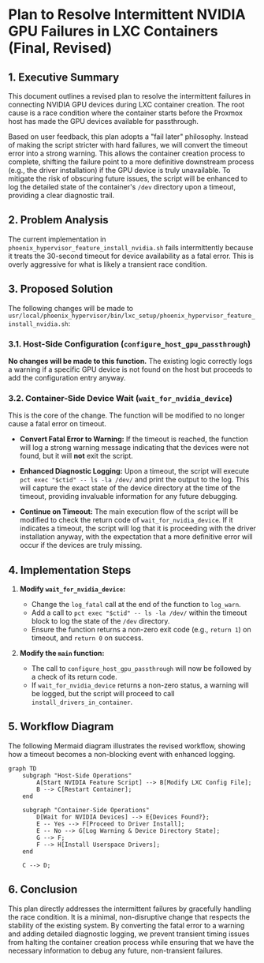 # Plan to Resolve Intermittent NVIDIA GPU Failures in LXC Containers (Final, Revised)

## 1. Executive Summary

This document outlines a revised plan to resolve the intermittent failures in connecting NVIDIA GPU devices during LXC container creation. The root cause is a race condition where the container starts before the Proxmox host has made the GPU devices available for passthrough.

Based on user feedback, this plan adopts a "fail later" philosophy. Instead of making the script stricter with hard failures, we will convert the timeout error into a strong warning. This allows the container creation process to complete, shifting the failure point to a more definitive downstream process (e.g., the driver installation) if the GPU device is truly unavailable. To mitigate the risk of obscuring future issues, the script will be enhanced to log the detailed state of the container's `/dev` directory upon a timeout, providing a clear diagnostic trail.

## 2. Problem Analysis

The current implementation in `phoenix_hypervisor_feature_install_nvidia.sh` fails intermittently because it treats the 30-second timeout for device availability as a fatal error. This is overly aggressive for what is likely a transient race condition.

## 3. Proposed Solution

The following changes will be made to `usr/local/phoenix_hypervisor/bin/lxc_setup/phoenix_hypervisor_feature_install_nvidia.sh`:

### 3.1. Host-Side Configuration (`configure_host_gpu_passthrough`)

**No changes will be made to this function.** The existing logic correctly logs a warning if a specific GPU device is not found on the host but proceeds to add the configuration entry anyway.

### 3.2. Container-Side Device Wait (`wait_for_nvidia_device`)

This is the core of the change. The function will be modified to no longer cause a fatal error on timeout.

*   **Convert Fatal Error to Warning:** If the timeout is reached, the function will log a strong warning message indicating that the devices were not found, but it will **not** exit the script.

*   **Enhanced Diagnostic Logging:** Upon a timeout, the script will execute `pct exec "$ctid" -- ls -la /dev/` and print the output to the log. This will capture the exact state of the device directory at the time of the timeout, providing invaluable information for any future debugging.

*   **Continue on Timeout:** The main execution flow of the script will be modified to check the return code of `wait_for_nvidia_device`. If it indicates a timeout, the script will log that it is proceeding with the driver installation anyway, with the expectation that a more definitive error will occur if the devices are truly missing.

## 4. Implementation Steps

1.  **Modify `wait_for_nvidia_device`:**
    *   Change the `log_fatal` call at the end of the function to `log_warn`.
    *   Add a call to `pct exec "$ctid" -- ls -la /dev/` within the timeout block to log the state of the `/dev` directory.
    *   Ensure the function returns a non-zero exit code (e.g., `return 1`) on timeout, and `return 0` on success.

2.  **Modify the `main` function:**
    *   The call to `configure_host_gpu_passthrough` will now be followed by a check of its return code.
    *   If `wait_for_nvidia_device` returns a non-zero status, a warning will be logged, but the script will proceed to call `install_drivers_in_container`.

## 5. Workflow Diagram

The following Mermaid diagram illustrates the revised workflow, showing how a timeout becomes a non-blocking event with enhanced logging.

```mermaid
graph TD
    subgraph "Host-Side Operations"
        A[Start NVIDIA Feature Script] --> B[Modify LXC Config File];
        B --> C[Restart Container];
    end

    subgraph "Container-Side Operations"
        D[Wait for NVIDIA Devices] --> E{Devices Found?};
        E -- Yes --> F[Proceed to Driver Install];
        E -- No --> G[Log Warning & Device Directory State];
        G --> F;
        F --> H[Install Userspace Drivers];
    end

    C --> D;
```

## 6. Conclusion

This plan directly addresses the intermittent failures by gracefully handling the race condition. It is a minimal, non-disruptive change that respects the stability of the existing system. By converting the fatal error to a warning and adding detailed diagnostic logging, we prevent transient timing issues from halting the container creation process while ensuring that we have the necessary information to debug any future, non-transient failures.